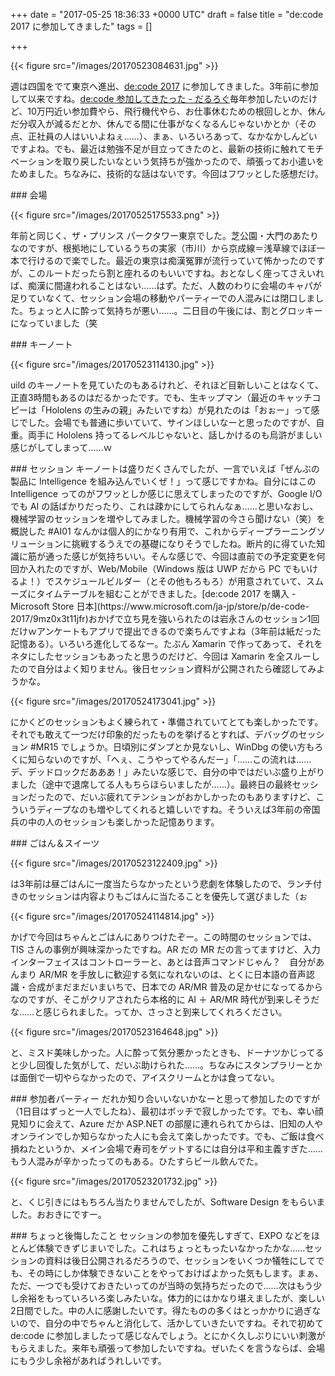 
+++
date = "2017-05-25 18:36:33 +0000 UTC"
draft = false
title = "de:code 2017 に参加してきました"
tags = []

+++


{{< figure src="/images/20170523084631.jpg"  >}}

週は四国をでて東京へ進出、<a href="https://www.microsoft.com/ja-jp/events/decode/2017/">de:code 2017</a> に参加してきました。3年前に参加して以来ですね。[de:code 参加してきたった - だるろぐ](http://blog.daruyanagi.jp/entry/2014/06/05/010551)毎年参加したいのだけど、10万円近い参加費やら、飛行機代やら、お仕事休むための根回しとか、休んだ分収入が減るだとか、休んでる間に仕事がなくなるんじゃないかとか（その点、正社員の人はいいよねぇ……）、まぁ、いろいろあって、なかなかしんどいですよね。でも、最近は勉強不足が目立ってきたのと、最新の技術に触れてモチベーションを取り戻したいなという気持ちが強かったので、頑張ってお小遣いをためました。ちなみに、技術的な話はないです。今回はフワッとした感想だけ。

<div class="section">
    ### 会場
    

{{< figure src="/images/20170525175533.png"  >}}

年前と同じく、ザ・プリンス パークタワー東京でした。芝公園・大門のあたりなのですが、根拠地にしているうちの実家（市川）から京成線＝浅草線でほぼ一本で行けるので楽でした。最近の東京は痴漢冤罪が流行っていて怖かったのですが、このルートだったら割と座れるのもいいですね。おとなしく座ってさえいれば、痴漢に間違われることはない……はず。ただ、人数のわりに会場のキャパが足りていなくて、セッション会場の移動やパーティーでの人混みには閉口しました。ちょっと人に酔って気持ちが悪い……。二日目の午後には、割とグロッキーになっていました（笑

</div>
<div class="section">
    ### キーノート
    

{{< figure src="/images/20170523114130.jpg"  >}}

uild のキーノートを見ていたのもあるけれど、それほど目新しいことはなくて、正直3時間もあるのはだるかったです。でも、生キップマン（最近のキャッチコピーは「Hololens の生みの親」みたいですね）が見れたのは「おぉー」って感じでした。会場でも普通に歩いていて、サインほしいなーと思ったのですが、自重。両手に Hololens 持ってるレベルじゃないと、話しかけるのも烏滸がましい感じがしてしまって……ｗ

</div>
<div class="section">
    ### セッション
    キーノートは盛りだくさんでしたが、一言でいえば「ぜんぶの製品に Intelligence を組み込んでいくぜ！」って感じですかね。自分にはこの Intelligence ってのがフワッとしか感じに思えてしまったのですが、Google I/O でも AI の話ばかりだったり、これは疎かにしてられんなぁ……と思いなおし、機械学習のセッションを増やしてみました。機械学習の今さら聞けない（笑）を概説した #AI01 なんかは個人的にかなり有用で、これからディープラーニングソリューションに挑戦するうえでの基礎になりそうでしたね。断片的に得ていた知識に筋が通った感じが気持ちいい。そんな感じで、今回は直前での予定変更を何回か入れたのですが、Web/Mobile（Windows 版は UWP だから PC でもいけるよ！）でスケジュールビルダー（とその他もろもろ）が用意されていて、スムーズにタイムテーブルを組むことができました。[de:code 2017 を購入 - Microsoft Store 日本](https://www.microsoft.com/ja-jp/store/p/de-code-2017/9mz0x3t11jfr)おかげで立ち見を強いられたのは岩永さんのセッション1回だけｗアンケートもアプリで提出できるので楽ちんですよね（3年前は紙だった記憶ある）。いろいろ進化してるなー。たぶん Xamarin で作ってあって、それをネタにしたセッションもあったと思うのだけど、今回は Xamarin を全スルーしたので自分はよく知りません。後日セッション資料が公開されたら確認してみようかな。

{{< figure src="/images/20170524173041.jpg"  >}}

にかくどのセッションもよく練られて・準備されていてとても楽しかったです。それでも敢えて一つだけ印象的だったものを挙げるとすれば、デバッグのセッション #MR15 でしょうか。日頃別にダンプとか見ないし、WinDbg の使い方もろくに知らないのですが、「へぇ、こうやってやるんだー」「……この流れは……デ、デッドロックだあああ！」みたいな感じで、自分の中ではだいぶ盛り上がりました（途中で退席してる人もちらほらいましたが……）。最終日の最終セッションだったので、だいぶ疲れてテンションがおかしかったのもありますけど、こういうディープなのも増やしてくれると嬉しいですね。そういえば3年前の帝国兵の中の人のセッションも楽しかった記憶あります。

</div>
<div class="section">
    ### ごはん＆スイーツ
    

{{< figure src="/images/20170523122409.jpg"  >}}

は3年前は昼ごはんに一度当たらなかったという悲劇を体験したので、ランチ付きのセッションは内容よりもごはんに当たることを優先して選びました（ぉ

{{< figure src="/images/20170524114814.jpg"  >}}

かげで今回はちゃんとごはんにありつけたぞー。この時間のセッションでは、TIS さんの事例が興味深かったですね。AR だの MR だの言ってますけど、入力インターフェイスはコントローラーと、あとは音声コマンドじゃん？　自分があんまり AR/MR を手放しに歓迎する気になれないのは、とくに日本語の音声認識・合成がまだまだいまいちで、日本での AR/MR 普及の足かせになってるからなのですが、そこがクリアされたら本格的に AI ＋ AR/MR 時代が到来しそうだな……と感じられました。ってか、さっさと到来してくれろください。

{{< figure src="/images/20170523164648.jpg"  >}}

と、ミスド美味しかった。人に酔って気分悪かったときも、ドーナツかじってると少し回復した気がして、だいぶ助けられた……。ちなみにスタンプラリーとかは面倒で一切やらなかったので、アイスクリームとかは食ってない。

</div>
<div class="section">
    ### 参加者パーティー
    だれか知り合いいないかなーと思って参加したのですが（1日目はずっと一人でしたね）、最初はボッチで寂しかったです。でも、幸い顔見知りに会えて、Azure だか ASP.NET の部屋に連れられてからは、旧知の人やオンラインでしか知らなかった人にも会えて楽しかったです。でも、ご飯は食べ損ねたというか、メイン会場で寿司をゲットするには自分は平和主義すぎた……もう人混みが辛かったってのもある。ひたすらビール飲んでた。

{{< figure src="/images/20170523201732.jpg"  >}}

と、くじ引きにはもちろん当たりませんでしたが、Software Design をもらいました。おおきにですー。

</div>
<div class="section">
    ### ちょっと後悔したこと
    セッションの参加を優先しすぎて、EXPO などをほとんど体験できずじまいでした。これはちょっともったいなかったかな……セッションの資料は後日公開されるだろうので、セッションをいくつか犠牲にしてでも、その時にしか体験できないことをやっておけばよかった気もします。まぁ、ただ、一つでも受けておきたいってのが当時の気持ちだったので……次はもう少し余裕をもっていろいろ楽しみたいな。体力的にはかなり堪えましたが、楽しい2日間でした。中の人に感謝したいです。得たものの多くはとっかかりに過ぎないので、自分の中でちゃんと消化して、活かしていきたいですね。それで初めて de:code に参加しましたって感じなんでしょう。とにかく久しぶりにいい刺激がもらえました。来年も頑張って参加したいですね。ぜいたくを言うならば、会場にもう少し余裕があればうれしいです。

</div>

